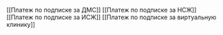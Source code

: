 [[Платеж по подписке за ДМС]] 
[[Платеж по подписке за НСЖ]] 
[[Платеж по подписке за ИСЖ]] 
[[Платеж по подписке за виртуальную клинику]] 